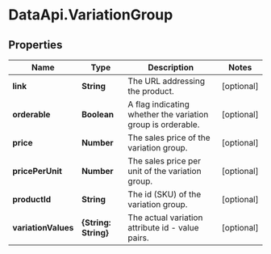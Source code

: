 # DataApi.VariationGroup

## Properties

Name | Type | Description | Notes
------------ | ------------- | ------------- | -------------
**link** | **String** | The URL addressing the product. | [optional] 
**orderable** | **Boolean** | A flag indicating whether the variation group is orderable. | [optional] 
**price** | **Number** | The sales price of the variation group. | [optional] 
**pricePerUnit** | **Number** | The sales price per unit of the variation group. | [optional] 
**productId** | **String** | The id (SKU) of the variation group. | [optional] 
**variationValues** | **{String: String}** | The actual variation attribute id - value pairs. | [optional] 


